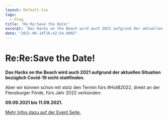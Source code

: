 ```yaml
---
layout: Default.tsx
tags:
  - blog
title: 'Re:Re:Save the Date!'
excerpt: 'Das Hacks on the Beach wird auch 2021 aufgrund der aktuellen Situation bezüglich Covid-19 nicht stattfinden. Aber wir können schon mit stolz den Termin fürs #HotB2022, direkt an der Flensburger […]'
date: "2021-06-14T16:42:54.000Z"
---
```


# Re:Re:Save the Date!

<p id="block-36e9ecc6-caa2-4c02-8899-9d7e8f670df4"><strong>Das Hacks on the Beach wird auch 2021 aufgrund der aktuellen Situation bezüglich Covid-19 nicht stattfinden.</strong></p>

<p id="block-bd0042f5-ed72-4168-80ba-24130585d1f3">Aber wir können schon mit stolz den Termin fürs #HotB2022, direkt an der Flensburger Förde, fürs Jahr 2022 verkünden:</p>

<p id="block-7dc8d39a-4feb-490a-9f41-aff836a98f1a"><strong>09.09.2021 bis 11.09.2021.</strong></p>

<p><a href="https://chaostreff-flensburg.de/2021/hacks-on-the-beach-2022/" data-type="post" data-id="1551">Mehr Infos dazu auf der Event Seite.</a></p>
